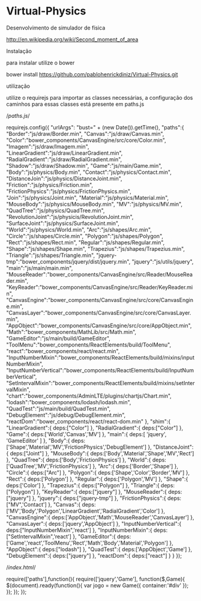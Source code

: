 Virtual-Physics
===============

Desenvolvimento de simulador de física

http://en.wikipedia.org/wiki/Second_moment_of_area


Instalação


para instalar utilize o bower

bower install https://github.com/pablohenrickdiniz/Virtual-Physics.git


utilização

utilize o requirejs para importar as classes necessárias, a configuração dos caminhos para essas classes está presente em paths.js

/*paths.js*/

requirejs.config({
    "urlArgs": "bust=" + (new Date()).getTime(),
    "paths":{
        "Border":"js/draw/Border.min",
        "Canvas":"js/draw/Canvas.min",
        "Color":"bower_components/CanvasEngine/src/core/Color.min",
        "Imagem":"js/draw/Imagem.min",
        "LinearGradient":"js/draw/LinearGradient.min",
        "RadialGradient":"js/draw/RadialGradient.min",
        "Shadow":"js/draw/Shadow.min",
        "Game":"js/main/Game.min",
        "Body":"js/physics/Body.min",
        "Contact":"js/physics/Contact.min",
        "DistanceJoin":"js/physics/DistanceJoint.min",
        "Friction":"js/physics/Friction.min",
        "FrictionPhysics":"js/physics/FrictionPhysics.min",
        "Join":"js/physics/Joint.min",
        "Material":"js/physics/Material.min",
        "MouseBody":"js/physics/MouseBody.min",
        "MV":"js/physics/MV.min",
        "QuadTree":"js/physics/QuadTree.min",
        "RevolutionJoint":"js/physicis/RevolutionJoint.min",
        "SurfaceJoint":"js/physics/SurfaceJoint.min",
        "World":"js/physics/World.min",
        "Arc":"js/shapes/Arc.min",
        "Circle":"js/shapes/Circle.min",
        "Polygon":"js/shapes/Polygon",
        "Rect":"js/shapes/Rect.min",
        "Regular":"js/shapes/Regular.min",
        "Shape":"js/shapes/Shape.min",
        "Trapezius":"js/shapes/Trapezius.min",
        "Triangle":"js/shapes/Triangle.min",
        "jquery-tmp":"bower_components/jquery/dist/jquery.min",
        "jquery":"js/utils/jquery",
        "main":"js/main/main.min",
        "MouseReader":"bower_components/CanvasEngine/src/Reader/MouseReader.min",
        "KeyReader":"bower_components/CanvasEngine/src/Reader/KeyReader.min",
        "CanvasEngine":"bower_components/CanvasEngine/src/core/CanvasEngine.min",
        "CanvasLayer":"bower_components/CanvasEngine/src/core/CanvasLayer.min",
        "AppObject":"bower_components/CanvasEngine/src/core/AppObject.min",
        "Math":"bower_components/MathLib/src/Math.min",
        "GameEditor":"js/main/build/GameEditor",
        "ToolMenu":"bower_components/ReactElements/build/ToolMenu",
        "react":"bower_components/react/react.min",
        "InputNumberMixin":"bower_components/ReactElements/build/mixins/inputNumberMixin",
        "InputNumberVertical":"bower_components/ReactElements/build/InputNumberVertical",
        "SetIntervalMixin":"bower_components/ReactElements/build/mixins/setIntervalMixin",
        "chart":"bower_components/AdminLTE/plugins/chartjs/Chart.min",
        "lodash":"bower_components/lodash/lodash.min",
        "QuadTest":"js/main/build/QuadTest.min",
        "DebugElement":"js/debug/DebugElement.min",
        "reactDom":"bower_components/react/react-dom.min"
    },
    "shim":{
        "LinearGradient":{
            deps:["Color"]
        },
        "RadialGradient":{
            deps:["Color"]
        },
        "Game":{
            deps:['World','Canvas','MV']
        },
        "main":{
            deps:[
                'jquery',
                'GameEditor'
            ]
        },
        "Body":{
            deps:['Shape','Material','MV','FrictionPhysics','DebugElement']
        },
        "DistanceJoint":{
            deps:["Joint"]
        },
        "MouseBody":{
            deps:['Body','Material','Shape','MV','Rect']
        },
        "QuadTree":{
            deps:['Body','FrictionPhysics']
        },
        "World":{
            deps:['QuadTree','MV','FrictionPhysics']
        },
        "Arc":{
            deps:['Border','Shape']
        },
        "Circle":{
            deps:["Arc"]
        },
        "Polygon":{
            deps:['Shape','Color','Border','MV']
        },
        "Rect":{
            deps:['Polygon']
        },
        "Regular":{
            deps:['Polygon','MV']
        },
        "Shape":{
            deps:['Color']
        },
        "Trapezius":{
            deps:["Polygon"]
        },
        "Triangle":{
            deps:["Polygon"]
        },
        "KeyReader":{
            deps:["jquery"]
        },
        "MouseReader":{
            deps:["jquery"]
        },
        "jquery":{
            deps:["jquery-tmp"]
        },
        "FrictionPhysics":{
            deps:["MV",'Contact']
        },
        "Canvas":{
            deps:['MV','Body','Polygon','LinearGradient','RadialGradient','Color']
        },
        "CanvasEngine":{
            deps:['AppObject','Math','MouseReader','CanvasLayer']
        },
        "CanvasLayer":{
            deps:['jquery','AppObject']
        },
        "InputNumberVertical":{
            deps:["InputNumberMixin",'react']
        },
        "InputNumberMixin":{
            deps:["SetIntervalMixin",'react']
        },
        "GameEditor":{
            deps:['Game','react','ToolMenu','Rect','Math','Body','Material','Polygon']
        },
        "AppObject":{
            deps:["lodash"]
        },
        "QuadTest":{
            deps:['AppObject','Game']
        },
        "DebugElement":{
            deps:["jquery"]
        },
        "reactDom":{
            deps:["react"]
        }
    }
});

/*index.html*/
<script type="text/javascript" src="bower_components/requirejs/require.js"></script>


require(['paths'],function(){
    require(['jquery','Game'], function($,Game){
        $(document).ready(function(){
            var jogo = new Game({
              container:'#div'
            });
        });
    });
});

<body>
  <div id="container">
  </div>
</body>




